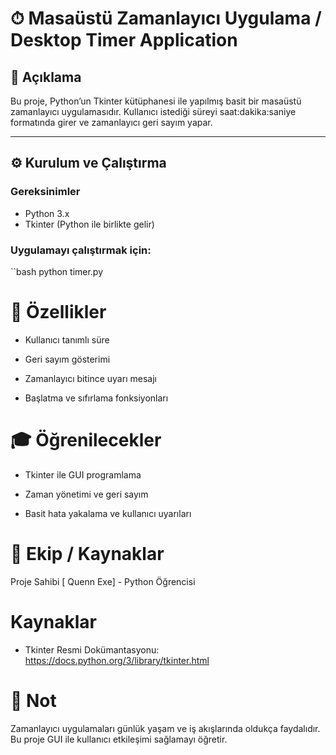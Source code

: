 # ⏱ Masaüstü Zamanlayıcı Uygulama / Desktop Timer Application

## 📌 Açıklama

Bu proje, Python’un Tkinter kütüphanesi ile yapılmış basit bir masaüstü zamanlayıcı uygulamasıdır. Kullanıcı istediği süreyi saat:dakika:saniye formatında girer ve zamanlayıcı geri sayım yapar.

---

## ⚙️ Kurulum ve Çalıştırma

### Gereksinimler

- Python 3.x
- Tkinter (Python ile birlikte gelir)

### Uygulamayı çalıştırmak için:

``bash
python timer.py

# 🚀 Özellikler
- Kullanıcı tanımlı süre

- Geri sayım gösterimi

- Zamanlayıcı bitince uyarı mesajı

- Başlatma ve sıfırlama fonksiyonları

# 🎓 Öğrenilecekler
- Tkinter ile GUI programlama

- Zaman yönetimi ve geri sayım

- Basit hata yakalama ve kullanıcı uyarıları

# 👥 Ekip / Kaynaklar

Proje Sahibi
[ Quenn Exe] - Python Öğrencisi

# Kaynaklar
- Tkinter Resmi Dokümantasyonu: https://docs.python.org/3/library/tkinter.html

# 📌 Not
Zamanlayıcı uygulamaları günlük yaşam ve iş akışlarında oldukça faydalıdır. Bu proje GUI ile kullanıcı etkileşimi sağlamayı öğretir.